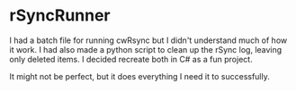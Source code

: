 rSyncRunner
===========

I had a batch file for running cwRsync but I didn't understand much of how it work.
I had also made a python script to clean up the rSync log, leaving only deleted items.
I decided recreate both in C# as a fun project.

It might not be perfect, but it does everything I need it to successfully.
